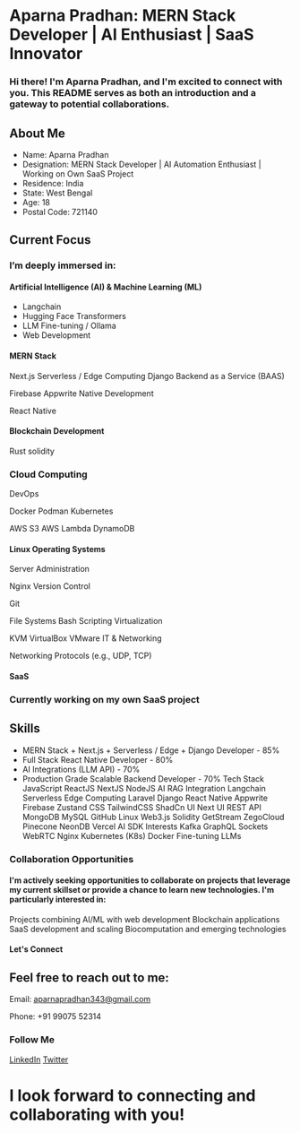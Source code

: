 # Aparna Pradhan: MERN Stack Developer | AI Enthusiast | SaaS Innovator
### Hi there! I'm Aparna Pradhan, and I'm excited to connect with you. This README serves as both an introduction and a gateway to potential collaborations.

## About Me
- Name: Aparna Pradhan
- Designation: MERN Stack Developer | AI Automation Enthusiast | Working on Own SaaS Project
- Residence: India
- State: West Bengal
- Age: 18
- Postal Code: 721140
  
## Current Focus
### I’m deeply immersed in:

#### Artificial Intelligence (AI) & Machine Learning (ML)

- Langchain
- Hugging Face Transformers
- LLM Fine-tuning / Ollama
- Web Development

#### MERN Stack
Next.js
Serverless / Edge Computing
Django
Backend as a Service (BAAS)

Firebase
Appwrite
Native Development

React Native

#### Blockchain Development

Rust
solidity 

### Cloud Computing
DevOps

Docker
Podman
Kubernetes

AWS S3
AWS Lambda
DynamoDB

#### Linux Operating Systems
Server Administration

Nginx
Version Control

Git

File Systems
Bash Scripting
Virtualization

KVM
VirtualBox
VMware
IT & Networking

Networking Protocols (e.g., UDP, TCP)
#### SaaS

### Currently working on my own SaaS project
## Skills
- MERN Stack + Next.js + Serverless / Edge + Django Developer - 85%
- Full Stack React Native Developer - 80%
- AI Integrations (LLM API) - 70%
- Production Grade Scalable Backend Developer - 70%
Tech Stack
JavaScript
ReactJS
NextJS
NodeJS
AI RAG Integration
Langchain
Serverless
Edge Computing
Laravel
Django
React Native
Appwrite
Firebase
Zustand
CSS
TailwindCSS
ShadCn UI
Next UI
REST API
MongoDB
MySQL
GitHub
Linux
Web3.js
Solidity
GetStream
ZegoCloud
Pinecone
NeonDB
Vercel AI SDK
Interests
Kafka
GraphQL
Sockets
WebRTC
Nginx
Kubernetes (K8s)
Docker
Fine-tuning LLMs

### Collaboration Opportunities
#### I'm actively seeking opportunities to collaborate on projects that leverage my current skillset or provide a chance to learn new technologies. I'm particularly interested in:

Projects combining AI/ML with web development
Blockchain applications
SaaS development and scaling
Biocomputation and emerging technologies
#### Let's Connect
## Feel free to reach out to me:

Email: <aparnapradhan343@gmail.com>

Phone: +91 99075 52314

### Follow Me

[LinkedIn](https://www.linkedin.com/in/aparna-pradhan)
[Twitter](https://x.com/Aparna_108_dev)

# I look forward to connecting and collaborating with you!

